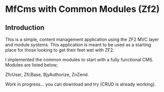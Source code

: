 MfCms with Common Modules (Zf2)
=======================

Introduction
------------
This is a simple, content management application using the ZF2 MVC layer and module
systems. This application is meant to be used as a starting place for those
looking to get their feet wet with ZF2.

I implemented the common modules to start with a fully functional CMS. Modules are listed below;

ZfcUser, ZfcBase, BjyAuthorize, ZnZend.

Work in progress... you can download and try (CRUD is already working).
